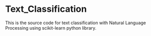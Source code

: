 # Text_Classification
This is the source code for text classification with Natural Language Processing using scikit-learn python library.
